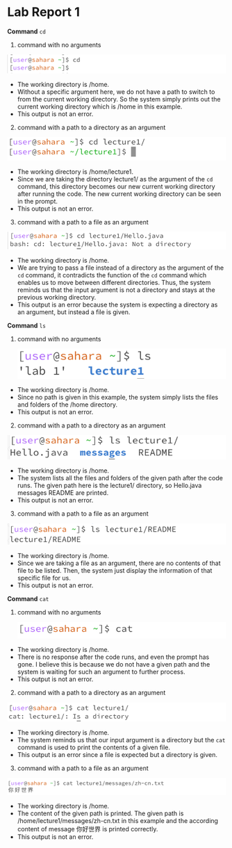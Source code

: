 # Lab Report 1

**Command** `cd`

1. command with no arguments

![Image](cd1.png)

- The working directory is /home.
- Without a specific argument here, we do not have a path to switch to from the current working directory. So the system simply prints out the current working directory which is /home in this example.
- This output is not an error.

2. command with a path to a directory as an argument

![Image](cd2.png)

- The working directory is /home/lecture1.
- Since we are taking the directory lecture1/ as the argument of the `cd` command, this directory becomes our new current working directory after running the code. The new current working directory can be seen in the prompt.
- This output is not an error.

3. command with a path to a file as an argument

![Image](cd3.png)

- The working directory is /home.
- We are trying to pass a file instead of a directory as the argument of the `cd` command, it contradicts the function of the `cd` command which enables us to move between different directories. Thus, the system reminds us that the input argument is not a directory and stays at the previous working directory.
- This output is an error because the system is expecting a directory as an argument, but instead a file is given.

**Command** `ls`

1. command with no arguments


    ![Image](ls1.png)
- The working directory is /home.
- Since no path is given in this example, the system simply lists the files and folders of the /home directory.
- This output is not an error.

2. command with a path to a directory as an argument

![Image](ls2.png)

- The working directory is /home.
- The system lists all the files and folders of the given path after the code runs. The given path here is the lecture1/ directory, so Hello.java  messages  README are printed.
- This output is not an error.

3. command with a path to a file as an argument

![Image](ls3.png)

- The working directory is /home.
- Since we are taking a file as an argument, there are no contents of that file to be listed. Then, the system just display the information of that specific file for us.
- This output is not an error.

**Command** `cat`

1. command with no arguments


    ![Image](cat1.png)
- The working directory is /home.
- There is no response after the code runs, and even the prompt has gone. I believe this is because we do not have a given path and the system is waiting for such an argument to further process.
- This output is not an error.

2. command with a path to a directory as an argument

![Image](cat2.png)

- The working directory is /home.
- The system reminds us that our input argument is a directory but the `cat` command is used to print the contents of a given file.
- This output is an error since a file is expected but a directory is given.

3. command with a path to a file as an argument

![Image](cat3.png)

- The working directory is /home.
- The content of the given path is printed. The given path is /home/lecture1/messages/zh-cn.txt in this example and the according content of message 你好世界 is printed correctly.
- This output is not an error.
